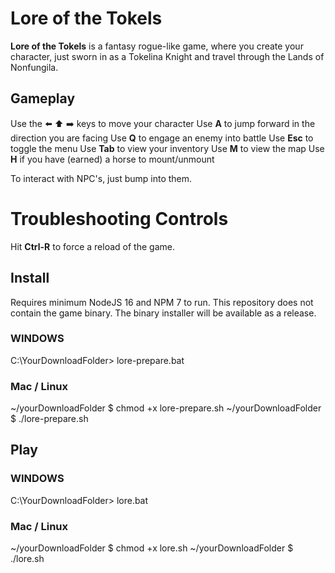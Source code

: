 # Lore of the Tokels

**Lore of the Tokels** is a fantasy rogue-like game, where you create your character, just sworn in as a Tokelina Knight and travel through the Lands of Nonfungila.

## Gameplay

Use the :arrow_left: :arrow_up: :arrow_right:  keys to move your character
Use **A** to jump forward in the direction you are facing
Use **Q** to engage an enemy into battle
Use **Esc** to toggle the menu
Use **Tab** to view your inventory
Use **M** to view the map
Use **H** if you have (earned) a horse to mount/unmount

To interact with NPC's, just bump into them.

**Troubleshooting Controls**
==============
Hit **Ctrl-R** to force a reload of the game.

## Install
Requires minimum NodeJS 16 and NPM 7 to run.
This repository does not contain the game binary.
The binary installer will be available as a release.

### WINDOWS
C:\YourDownloadFolder\> lore-prepare.bat
### Mac / Linux
~/yourDownloadFolder $ chmod +x lore-prepare.sh
~/yourDownloadFolder $ ./lore-prepare.sh

## Play

### WINDOWS
C:\YourDownloadFolder\> lore.bat
### Mac / Linux
~/yourDownloadFolder $ chmod +x lore.sh
~/yourDownloadFolder $ ./lore.sh
